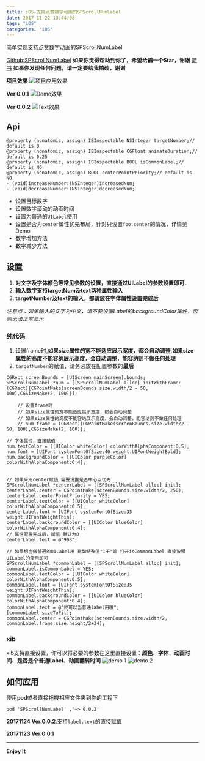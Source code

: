 ```yaml
---
title: iOS-支持点赞数字动画的SPScrollNumLabel
date: 2017-11-22 13:44:08
tags: "iOS"
categories: "iOS"
---
```


简单实现支持点赞数字动画的SPScrollNumLabel

<!--more-->

[Github:SPScrollNumLabel](https://github.com/Tr2e/SPScrollNumLabel)
**如果你觉得帮助到你了，希望给鶸一个Star，谢谢**
[简书](http://www.jianshu.com/u/737f895deaec)
**如果你发现任何问题，请一定要给我拍砖，谢谢**

**项目效果**
![项目应用效果](https://github.com/Tr2e/SPScrollNumLabel/raw/master/Picture/timelineDemo.gif)

**Ver 0.0.1**
![Demo效果](https://github.com/Tr2e/SPScrollNumLabel/raw/master/Picture/Demo.gif)

**Ver 0.0.2**
![Text效果](https://github.com/Tr2e/SPScrollNumLabel/raw/master/Picture/text.gif)

## Api

```
@property (nonatomic, assign) IBInspectable NSInteger targetNumber;// default is 0
@property (nonatomic, assign) IBInspectable CGFloat animateDuration;// default is 0.25
@property (nonatomic, assign) IBInspectable BOOL isCommonLabel;// default is NO
@property (nonatomic, assign) BOOL centerPointPriority;// default is NO
- (void)increaseNumber:(NSInteger)increasedNum;
- (void)decreaseNumber:(NSInteger)decreasedNum;
```

* 设置目标数字
* 设置数字滚动的动画时间
* 设置为普通的`UILabel`使用
* 设置是否为`center`属性优先布局，针对只设置`foo.center`的情况，详情见Demo
* 数字增加方法
* 数字减少方法

## 设置

1. **对文字及字体颜色等常见参数的设置，直接通过UILabel的参数设置即可.**
2. **输入数字支持targetNum及text两种属性输入**
3. **targetNumber及text的输入，都请放在字体属性设置完成后**

*注意点：如果输入的文字为中文，请不要设置Label的backgroundColor属性，否则无法正常显示*

### 纯代码

1. 设置frame时,**如果size属性的宽不能适应展示宽度，都会自动调整,如果size属性的高度不能容纳展示高度，会自动调整，能容纳则不做任何处理**
2. `targetNumber`的赋值，请务必放在配置参数的**最后**

```
CGRect screenBounds = [UIScreen mainScreen].bounds;
SPScrollNumLabel *num = [[SPScrollNumLabel alloc] initWithFrame:(CGRect){CGPointMake(screenBounds.size.width/2 - 50, 100),CGSizeMake(2, 100)}];
    
    // 设置frame时
    // 如果size属性的宽不能适应展示宽度，都会自动调整
    // 如果size属性的高度不能容纳展示高度，会自动调整，能容纳则不做任何处理
    // num.frame = (CGRect){CGPointMake(screenBounds.size.width/2 - 50, 100),CGSizeMake(2, 100)};
    
// 字体属性，直接赋值
num.textColor = [[UIColor whiteColor] colorWithAlphaComponent:0.5];
num.font = [UIFont systemFontOfSize:40 weight:UIFontWeightBold];
num.backgroundColor = [[UIColor purpleColor] colorWithAlphaComponent:0.4];
    
    
// 如果采用center赋值 需要设置是否中心点优先
SPScrollNumLabel *centerLabel = [[SPScrollNumLabel alloc] init];
centerLabel.center = CGPointMake(screenBounds.size.width/2, 250);
centerLabel.centerPointPriority = YES;
centerLabel.textColor = [[UIColor whiteColor] colorWithAlphaComponent:0.5];
centerLabel.font = [UIFont systemFontOfSize:35 weight:UIFontWeightThin];
centerLabel.backgroundColor = [[UIColor blueColor] colorWithAlphaComponent:0.4];
// 属性配置完成后，赋值 默认为0
centerLabel.text = @"998";
    
// 如果想当做普通的UILabel用 比如特殊值"1千"等 打开isCommonLabel 直接按照UILabel的使用即可
SPScrollNumLabel *commonLabel = [[SPScrollNumLabel alloc] init];
commonLabel.isCommonLabel = YES;
commonLabel.textColor = [[UIColor whiteColor] colorWithAlphaComponent:0.5];
commonLabel.font = [UIFont systemFontOfSize:35 weight:UIFontWeightThin];
commonLabel.backgroundColor = [[UIColor blueColor] colorWithAlphaComponent:0.4];
commonLabel.text = @"我可以当普通label用哦";
[commonLabel sizeToFit];
commonLabel.center = CGPointMake(screenBounds.size.width/2, commonLabel.frame.size.height/2+34);
```

### xib

xib支持直接设置，你可以将必要的参数在这里直接设置：**颜色**、**字体**、**动画时间**、**是否是个普通Label**、**动画翻转时间**
![demo 1](https://github.com/Tr2e/SPScrollNumLabel/raw/master/Picture/Snip20171122_1.png)
![demo 2](https://github.com/Tr2e/SPScrollNumLabel/raw/master/Picture/Snip20171122_3.png)

## 如何应用

使用**pod**或者直接拖拽相应文件夹到你的工程下
```
pod 'SPScrollNumLabel' ,'~> 0.0.2'
```

**20171124 Ver.0.0.2**:支持`label.text`的直接赋值

**20171123 Ver.0.0.1**

---

**Enjoy It**


